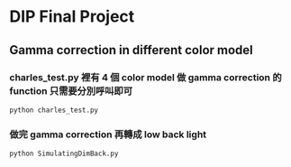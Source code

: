 # DIP Final Project

## Gamma correction in different color model
### charles_test.py 裡有 4 個 color model 做 gamma correction 的 function 只需要分別呼叫即可
```shell
python charles_test.py
```

### 做完 gamma correction 再轉成 low back light
```shell
python SimulatingDimBack.py
```